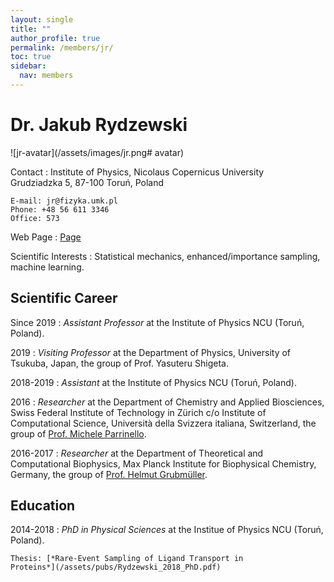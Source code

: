 ```yaml
---
layout: single
title: ""
author_profile: true
permalink: /members/jr/
toc: true
sidebar:
  nav: members
---
```


Dr. Jakub Rydzewski
===================

![jr-avatar](/assets/images/jr.png# avatar)

Contact
:   Institute of Physics, Nicolaus Copernicus University  
    Grudziadzka 5, 87-100 Toruń, Poland  

    E-mail: jr@fizyka.umk.pl   
    Phone: +48 56 611 3346  
    Office: 573  

Web Page
:   [Page](https://jakryd.github.io/)

Scientific Interests
:   Statistical mechanics, enhanced/importance sampling, machine learning.

Scientific Career
-----------------

Since 2019
:   *Assistant Professor* at the Institute of Physics NCU (Toruń, Poland).

2019
:   *Visiting Professor* at the Department of Physics, University of Tsukuba, 
    Japan, the group of Prof. Yasuteru Shigeta.

2018-2019
:   *Assistant* at the Institute of Physics NCU (Toruń, Poland).

2016
:   *Researcher* at the Department of Chemistry and Applied Biosciences,
    Swiss Federal Institute of Technology in Zürich  c/o Institute of 
    Computational Science, Università della Svizzera italiana, Switzerland,
    the group of [Prof. Michele Parrinello](http://www.rgp.ethz.ch).

2016-2017
:   *Researcher* at the Department of Theoretical and Computational Biophysics,
    Max Planck Institute for Biophysical Chemistry, Germany,
    the group of [Prof. Helmut Grubmüller](https://www.mpibpc.mpg.de/grubmueller).  

Education
---------

2014-2018
:   *PhD in Physical Sciences* at the Institue of Physics NCU (Toruń, Poland).
  
    Thesis: [*Rare-Event Sampling of Ligand Transport in 
    Proteins*](/assets/pubs/Rydzewski_2018_PhD.pdf)
